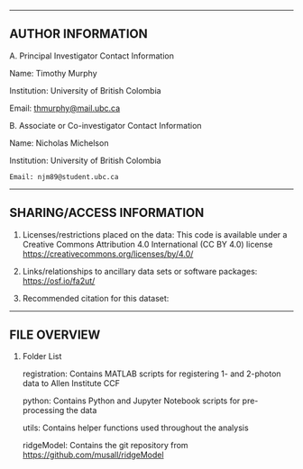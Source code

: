 --------------------
AUTHOR INFORMATION
--------------------

A. Principal Investigator Contact Information
	 
  Name: Timothy Murphy
	 
  Institution: University of British Colombia
	 
  Email: thmurphy@mail.ubc.ca

B. Associate or Co-investigator Contact Information
	 
  Name: Nicholas Michelson
	 
  Institution: University of British Colombia
  	 
    Email: njm89@student.ubc.ca

---------------------------
SHARING/ACCESS INFORMATION
---------------------------

1. Licenses/restrictions placed on the data: 
This code is available under a Creative Commons Attribution 4.0 International (CC BY 4.0) license <https://creativecommons.org/licenses/by/4.0/> 

2. Links/relationships to ancillary data sets or software packages: 
https://osf.io/fa2ut/

3. Recommended citation for this dataset: 

---------------------
FILE OVERVIEW
---------------------

1. Folder List

   registration: Contains MATLAB scripts for registering 1- and 2-photon data to Allen Institute CCF

   python: Contains Python and Jupyter Notebook scripts for pre-processing the data

   utils: Contains helper functions used throughout the analysis

   ridgeModel: Contains the git repository from https://github.com/musall/ridgeModel
